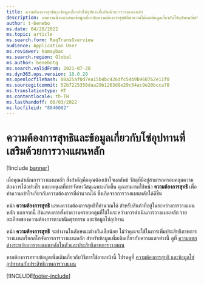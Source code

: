 ```yaml
---
title: ความต้องการสุทธิและข้อมูลเกี่ยวกับโซ่อุปทานที่เสริมด้วยการวางแผนหลัก
description: บทความนี้จะนำเสนอข้อมูลเกี่ยวกับความต้องการสุทธิที่คำนวณได้และข้อมูลเกี่ยวกับโซ่อุปทานที่เสริมด้วยการวางแผนหลัก
author: t-benebo
ms.date: 04/20/2022
ms.topic: article
ms.search.form: ReqTransOverview
audience: Application User
ms.reviewer: kamaybac
ms.search.region: Global
ms.author: benebotg
ms.search.validFrom: 2021-07-28
ms.dyn365.ops.version: 10.0.20
ms.openlocfilehash: 08a25af0d7ea15b4bc426dfc54b9b960762e11f0
ms.sourcegitcommit: 52b7225350daa29b1263d8e29c54ac9e20bcca70
ms.translationtype: HT
ms.contentlocale: th-TH
ms.lasthandoff: 06/03/2022
ms.locfileid: "8846082"
---
```

# <a name="net-requirements-and-pegging-information-with-built-in-master-planning"></a>ความต้องการสุทธิและข้อมูลเกี่ยวกับโซ่อุปทานที่เสริมด้วยการวางแผนหลัก

[!include [banner](../includes/banner.md)]

เมื่อคุณดำเนินการวางแผนหลัก สิ่งสําคัญคือคุณต้องเข้าใจผลลัพธ์ วัสดุที่มีอยู่สามารถครอบคลุมความต้องการได้อย่างไร และเหตุผลที่การจัดหาวัสดุเฉพาะเกิดขึ้น คุณสามารถใช้หน้า **ความต้องการสุทธิ** เพื่อทำความเข้าใจเกี่ยวกับความต้องการที่คํานวณได้ ซึ่งเกิดจากการวางแผนหลักได้ดีขึ้น 

หน้า **ความต้องการสุทธิ** แสดงความต้องการสุทธิที่คํานวณได้ สำหรับสินค้าที่อยู่ในระหว่างการวางแผนหลัก นอกจากนี้ ยังแสดงการตั้งค่าความครอบคลุมที่ใช้ในระหว่างการดำเนินการวางแผนหลัก รายละเอียดของความต้องการตามชนิดธุรกรรม และข้อมูลโซ่อุปทาน

หน้า **ความต้องการสุทธิ** จะทำงานในลักษณะต่างกันเล็กน้อย ไม่ว่าคุณจะใช้ในการเพิ่มประสิทธิภาพการวางแผนหรือกลไกจัดการการวางแผนหลัก สำหรับข้อมูลเพิ่มเติมเกี่ยวกับความแตกต่างนี้ ดูที่ [ความแตกต่างระหว่างการวางแผนหลักในตัวและประสิทธิภาพการวางแผน](planning-optimization/planning-optimization-differences-with-built-in.md)

หากต้องการทราบข้อมูลเพิ่มเติมเกี่ยวกับวิธีการใช้งานหน้านี้ โปรดดูที่ [ความต้องการสุทธิ และข้อมูลโซ่อุปทาทนกับประสิทธิภาพการวางแผน](planning-optimization/net-requirements.md)

[!INCLUDE[footer-include](../../includes/footer-banner.md)]
